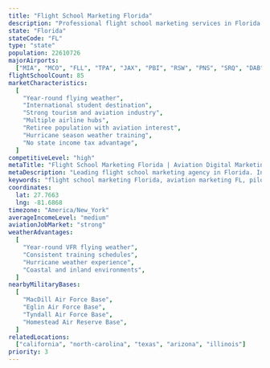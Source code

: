 ```yaml
---
title: "Flight School Marketing Florida"
description: "Professional flight school marketing services in Florida. Help your aviation academy thrive in the Sunshine State's year-round training market with expert digital marketing."
state: "Florida"
stateCode: "FL"
type: "state"
population: 22610726
majorAirports:
  ["MIA", "MCO", "FLL", "TPA", "JAX", "PBI", "RSW", "PNS", "SRQ", "DAB"]
flightSchoolCount: 85
marketCharacteristics:
  [
    "Year-round flying weather",
    "International student destination",
    "Strong tourism and aviation industry",
    "Multiple airline hubs",
    "Retiree population with aviation interest",
    "Hurricane season weather training",
    "No state income tax advantage",
  ]
competitiveLevel: "high"
metaTitle: "Flight School Marketing Florida | Aviation Digital Marketing FL"
metaDescription: "Leading flight school marketing agency in Florida. Increase enrollment at your FL aviation academy with proven digital marketing strategies. Serving Miami, Orlando, Tampa."
keywords: "flight school marketing Florida, aviation marketing FL, pilot training marketing Florida, flight school SEO Florida, aviation advertising Florida"
coordinates:
  lat: 27.7663
  lng: -81.6868
timezone: "America/New_York"
averageIncomeLevel: "medium"
aviationJobMarket: "strong"
weatherAdvantages:
  [
    "Year-round VFR flying weather",
    "Consistent training schedules",
    "Hurricane weather experience",
    "Coastal and inland environments",
  ]
nearbyMilitaryBases:
  [
    "MacDill Air Force Base",
    "Eglin Air Force Base",
    "Tyndall Air Force Base",
    "Homestead Air Reserve Base",
  ]
relatedLocations:
  ["california", "north-carolina", "texas", "arizona", "illinois"]
priority: 3
---
```


